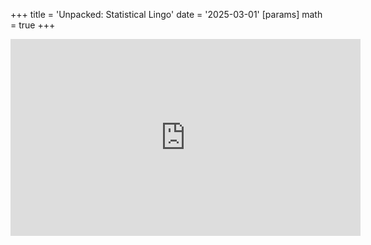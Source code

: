 +++
title = 'Unpacked: Statistical Lingo'
date = '2025-03-01'
[params]
  math = true
+++

<iframe width="560" height="315" src="https://youtu.be/jjc6yKfdv0s" frameborder="0" allow="accelerometer; autoplay; clipboard-write; encrypted-media; gyroscope; picture-in-picture" allowfullscreen></iframe>
